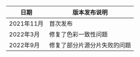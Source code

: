 | 日期       | 版本发布说明 |
|----------|--------|
| 2021年11月 | 首次发布   |
| 2022年3月 |  修复了色彩一致性问题  |
| 2022年9月 |  修复了部分片源分片失败的问题  |
